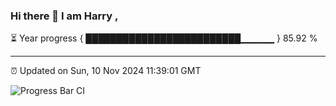 ### Hi there 👋 I am Harry , 

⏳ Year progress { █████████████████████████▁▁▁▁▁ } 85.92 %

---

⏰ Updated on Sun, 10 Nov 2024 11:39:01 GMT

![Progress Bar CI](https://github.com/duykhang68/duykhang68/workflows/Progress%20Bar%20CI/badge.svg)
